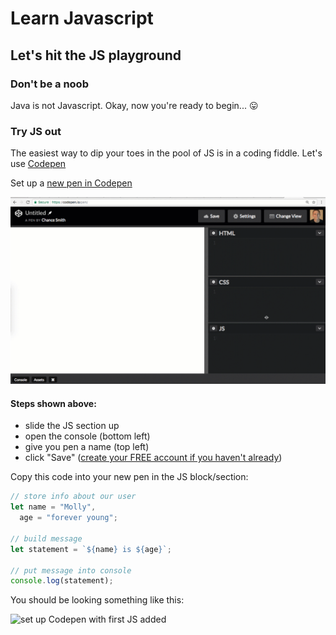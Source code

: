 # Learn Javascript

## Let's hit the JS playground

### Don't be a noob

Java is not Javascript.
Okay, now you're ready to begin... 😛

### Try JS out

The easiest way to dip your toes in the pool of JS is in a coding fiddle. Let's use [Codepen](codepen.io)

Set up a [new pen in Codepen](codepen.io/pen)

![set up Codepen for javascript](img/stage-0-ready-codepen.gif)

#### Steps shown above:

* slide the JS section up
* open the console (bottom left)
* give you pen a name (top left)
* click "Save" ([create your FREE account if you haven't already](https://codepen.io/accounts/signup/user/free))

Copy this code into your new pen in the JS block/section:

```javascript
// store info about our user
let name = "Molly",
  age = "forever young";

// build message
let statement = `${name} is ${age}`;

// put message into console
console.log(statement);
```

You should be looking something like this:

![set up Codepen with first JS added](img/stage-0-ready-codepen-js-added.gif)
